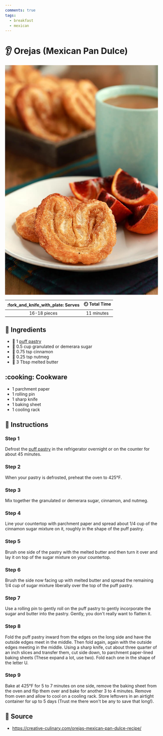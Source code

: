 ```yaml
---
comments: true
tags:
  - breakfast
  - mexican
---
```

# :ear: Orejas (Mexican Pan Dulce)

![Orejas (Mexican Pan Dulce)](../assets/images/orejas-(mexican-pan-dulce).jpg)

| :fork_and_knife_with_plate: Serves | :timer_clock: Total Time |
|:----------------------------------:|:-----------------------: |
| 16-18 pieces | 11 minutes |

## :salt: Ingredients

- :pie: 1 [puff pastry][1]
- :candy: 0.5 cup granulated or demerara sugar
- :custard: 0.75 tsp cinnamon
- :chestnut: 0.25 tsp nutmeg
- :butter: 3 Tbsp melted butter

## :cooking: Cookware

- 1 parchment paper
- 1 rolling pin
- 1 sharp knife
- 1 baking sheet
- 1 cooling rack

## :pencil: Instructions

### Step 1

Defrost the [puff pastry][1] in the refrigerator overnight or on the counter for about 45 minutes.

### Step 2

When your pastry is defrosted, preheat the oven to 425°F.

### Step 3

Mix together the granulated or demerara sugar, cinnamon, and nutmeg.

### Step 4

Line your countertop with parchment paper and spread about 1/4 cup of the cinnamon sugar mixture on it, roughly in the
shape of the puff pastry.

### Step 5

Brush one side of the pastry with the melted butter and then turn it over and lay it on top of the sugar mixture on your
countertop.

### Step 6

Brush the side now facing up with melted butter and spread the remaining 1/4 cup of sugar mixture liberally over the top
of the puff pastry.

### Step 7

Use a rolling pin to gently roll on the puff pastry to gently incorporate the sugar and butter into the pastry. Gently,
you don't really want to flatten it.

### Step 8

Fold the puff pastry inward from the edges on the long side and have the outside edges meet in the middle. Then fold
again, again with the outside edges meeting in the middle. Using a sharp knife, cut about three quarter of an inch
slices and transfer them, cut side down, to parchment paper-lined baking sheets (These expand a lot, use two). Fold each
one in the shape of the letter U.

### Step 9

Bake at 425°F for 5 to 7 minutes on one side, remove the baking sheet from the oven and flip them over and bake for
another 3 to 4 minutes. Remove from oven and allow to cool on a cooling rack. Store leftovers in an airtight container
for up to 5 days (Trust me there won't be any to save that long!).

## :link: Source

- <https://creative-culinary.com/orejas-mexican-pan-dulce-recipe/>

[1]: <../ingredients/pastry-dough/puff-pastry.md>
